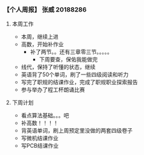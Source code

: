 ### **【个人周报】 张威 20188286**

1. 本周工作
   
    * 本周，继续上进
    * 高数，开始补作业
        * 补了两节。。还有三章零三节。。。。。
            * 下周要查，保佑我能做完
    * 线代，保持了听懂的状态，继续
    * 英语背了50个单词，刷了一些四级阅读和听力
    * 写完了职规的结课作业，完成了职规职业探索报告
    * 参与举办了程工杯朗诵比赛

2. 下周计划
    * 看点算法基础。。。吧
    * 补高数！！！！
    * 背英语单词，刷上周预定里没做的两套四级卷子
    * 写微机结课作业
    * 写PCB结课作业
